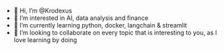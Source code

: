 - 👋 Hi, I’m @Krodexus
- 👀 I’m interested in AI, data analysis and finance
- 🌱 I’m currently learning python, docker, langchain & streamlit
- 💞️ I’m looking to collaborate on every topic that is interesting to you, as I love learning by doing
